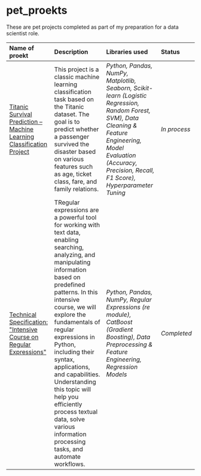 # pet_proekts

These are pet projects completed as part of my preparation for a data scientist role.

| Name of proekt | Description | Libraries used | Status |
| :---------------------- | :---------------------- | :---------------------- | :---------------------- |
| [Titanic Survival Prediction – Machine Learning Classification Project](https://github.com/diman-dragon/pet_projects/tree/main/Titanic) | This project is a classic machine learning classification task based on the Titanic dataset. The goal is to predict whether a passenger survived the disaster based on various features such as age, ticket class, fare, and family relations.| *Python, Pandas, NumPy, Matplotlib, Seaborn, Scikit-learn (Logistic Regression, Random Forest, SVM), Data Cleaning & Feature Engineering, Model Evaluation (Accuracy, Precision, Recall, F1 Score), Hyperparameter Tuning*| *In process* |
| [Technical Specification: "Intensive Course on Regular Expressions"](https://github.com/diman-dragon/pet_projects/tree/main/ford_price) | TRegular expressions are a powerful tool for working with text data, enabling searching, analyzing, and manipulating information based on predefined patterns. In this intensive course, we will explore the fundamentals of regular expressions in Python, including their syntax, applications, and capabilities. Understanding this topic will help you efficiently process textual data, solve various information processing tasks, and automate workflows. | *Python, Pandas, NumPy, Regular Expressions (re module), CatBoost  (Gradient Boosting), Data Preprocessing & Feature Engineering, Regression Models*| *Completed* |